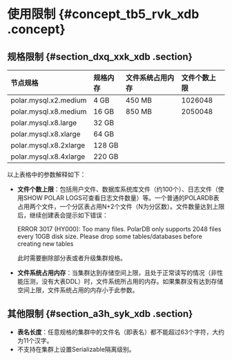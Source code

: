 # 使用限制 {#concept_tb5_rvk_xdb .concept}

## 规格限制 {#section_dxq_xxk_xdb .section}

|节点规格|规格内存|文件系统占用内存|文件个数上限|
|:---|:---|:-------|:-----|
|polar.mysql.x2.medium|4 GB|450 MB|1026048|
|polar.mysql.x8.medium|16 GB|850 MB|2050048|
|polar.mysql.x8.large|32 GB|
|polar.mysql.x8.xlarge|64 GB|
|polar.mysql.x8.2xlarge|128 GB|
|polar.mysql.x8.4xlarge|220 GB|

以上表格中的参数解释如下：

-   **文件个数上限**：包括用户文件、数据库系统库文件（约100个）、日志文件（使用SHOW POLAR LOGS可查看日志文件数量）等。一个普通的POLARDB表占用两个文件，一个分区表占用N+2个文件（N为分区数）。文件数量达到上限后，继续创建表会提示如下错误：

    ERROR 3017 \(HY000\): Too many files. PolarDB only supports 2048 files every 10GB disk size. Please drop some tables/databases before creating new tables

    此时需要删除部分表或者升级集群规格。

-   **文件系统占用内存**：当集群达到存储空间上限，且处于正常读写的情况（非性能压测，没有大表DDL）时，文件系统所占用的内存。如果集群没有达到存储空间上限，文件系统占用的内存小于此参数。

## 其他限制 {#section_a3h_syk_xdb .section}

-   **表名长度**：任意规格的集群中的文件名（即表名）都不能超过63个字符，大约为11个汉字。
-   不支持在集群上设置Serializable隔离级别。

